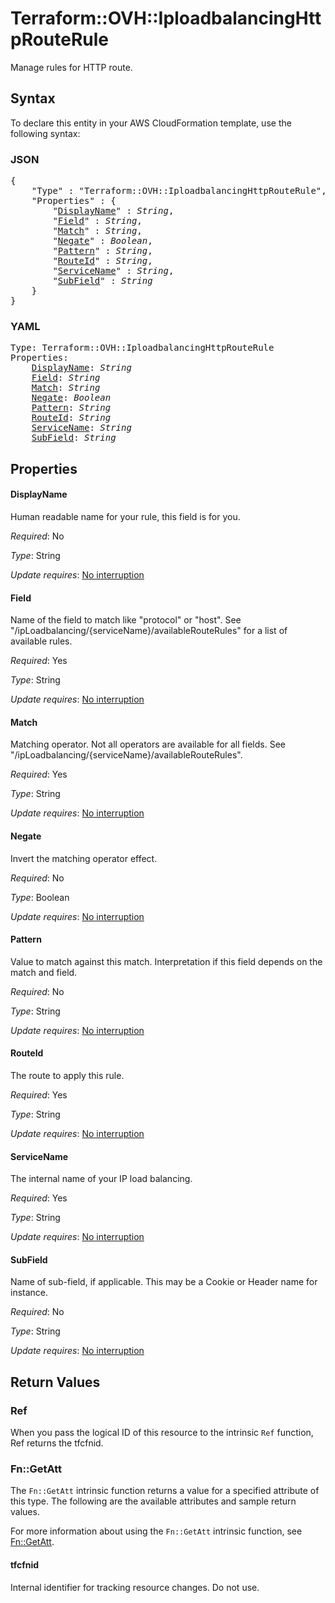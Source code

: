 # Terraform::OVH::IploadbalancingHttpRouteRule

Manage rules for HTTP route.

## Syntax

To declare this entity in your AWS CloudFormation template, use the following syntax:

### JSON

<pre>
{
    "Type" : "Terraform::OVH::IploadbalancingHttpRouteRule",
    "Properties" : {
        "<a href="#displayname" title="DisplayName">DisplayName</a>" : <i>String</i>,
        "<a href="#field" title="Field">Field</a>" : <i>String</i>,
        "<a href="#match" title="Match">Match</a>" : <i>String</i>,
        "<a href="#negate" title="Negate">Negate</a>" : <i>Boolean</i>,
        "<a href="#pattern" title="Pattern">Pattern</a>" : <i>String</i>,
        "<a href="#routeid" title="RouteId">RouteId</a>" : <i>String</i>,
        "<a href="#servicename" title="ServiceName">ServiceName</a>" : <i>String</i>,
        "<a href="#subfield" title="SubField">SubField</a>" : <i>String</i>
    }
}
</pre>

### YAML

<pre>
Type: Terraform::OVH::IploadbalancingHttpRouteRule
Properties:
    <a href="#displayname" title="DisplayName">DisplayName</a>: <i>String</i>
    <a href="#field" title="Field">Field</a>: <i>String</i>
    <a href="#match" title="Match">Match</a>: <i>String</i>
    <a href="#negate" title="Negate">Negate</a>: <i>Boolean</i>
    <a href="#pattern" title="Pattern">Pattern</a>: <i>String</i>
    <a href="#routeid" title="RouteId">RouteId</a>: <i>String</i>
    <a href="#servicename" title="ServiceName">ServiceName</a>: <i>String</i>
    <a href="#subfield" title="SubField">SubField</a>: <i>String</i>
</pre>

## Properties

#### DisplayName

Human readable name for your rule, this field is for you.

_Required_: No

_Type_: String

_Update requires_: [No interruption](https://docs.aws.amazon.com/AWSCloudFormation/latest/UserGuide/using-cfn-updating-stacks-update-behaviors.html#update-no-interrupt)

#### Field

Name of the field to match like "protocol" or "host". See "/ipLoadbalancing/{serviceName}/availableRouteRules" for a list of available rules.

_Required_: Yes

_Type_: String

_Update requires_: [No interruption](https://docs.aws.amazon.com/AWSCloudFormation/latest/UserGuide/using-cfn-updating-stacks-update-behaviors.html#update-no-interrupt)

#### Match

Matching operator. Not all operators are available for all fields. See "/ipLoadbalancing/{serviceName}/availableRouteRules".

_Required_: Yes

_Type_: String

_Update requires_: [No interruption](https://docs.aws.amazon.com/AWSCloudFormation/latest/UserGuide/using-cfn-updating-stacks-update-behaviors.html#update-no-interrupt)

#### Negate

Invert the matching operator effect.

_Required_: No

_Type_: Boolean

_Update requires_: [No interruption](https://docs.aws.amazon.com/AWSCloudFormation/latest/UserGuide/using-cfn-updating-stacks-update-behaviors.html#update-no-interrupt)

#### Pattern

Value to match against this match. Interpretation if this field depends on the match and field.

_Required_: No

_Type_: String

_Update requires_: [No interruption](https://docs.aws.amazon.com/AWSCloudFormation/latest/UserGuide/using-cfn-updating-stacks-update-behaviors.html#update-no-interrupt)

#### RouteId

The route to apply this rule.

_Required_: Yes

_Type_: String

_Update requires_: [No interruption](https://docs.aws.amazon.com/AWSCloudFormation/latest/UserGuide/using-cfn-updating-stacks-update-behaviors.html#update-no-interrupt)

#### ServiceName

The internal name of your IP load balancing.

_Required_: Yes

_Type_: String

_Update requires_: [No interruption](https://docs.aws.amazon.com/AWSCloudFormation/latest/UserGuide/using-cfn-updating-stacks-update-behaviors.html#update-no-interrupt)

#### SubField

Name of sub-field, if applicable. This may be a Cookie or Header name for instance.

_Required_: No

_Type_: String

_Update requires_: [No interruption](https://docs.aws.amazon.com/AWSCloudFormation/latest/UserGuide/using-cfn-updating-stacks-update-behaviors.html#update-no-interrupt)

## Return Values

### Ref

When you pass the logical ID of this resource to the intrinsic `Ref` function, Ref returns the tfcfnid.

### Fn::GetAtt

The `Fn::GetAtt` intrinsic function returns a value for a specified attribute of this type. The following are the available attributes and sample return values.

For more information about using the `Fn::GetAtt` intrinsic function, see [Fn::GetAtt](https://docs.aws.amazon.com/AWSCloudFormation/latest/UserGuide/intrinsic-function-reference-getatt.html).

#### tfcfnid

Internal identifier for tracking resource changes. Do not use.

